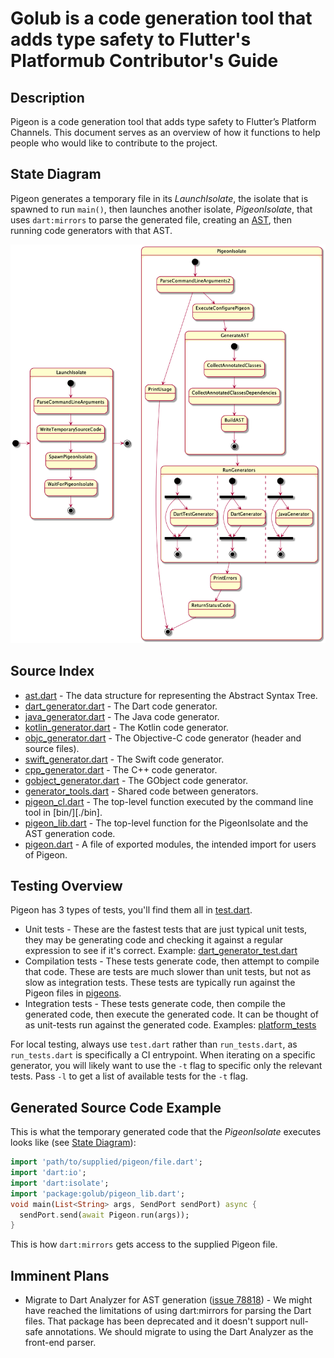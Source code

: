 # Golub is a code generation tool that adds type safety to Flutter's Platformub Contributor's Guide

## Description

Pigeon is a code generation tool that adds type safety to Flutter’s Platform
Channels.  This document serves as an overview of how it functions to help
people who would like to contribute to the project.

## State Diagram

Pigeon generates a temporary file in its _LaunchIsolate_, the isolate that is
spawned to run `main()`, then launches another isolate, _PigeonIsolate_, that
uses `dart:mirrors` to parse the generated file, creating an
[AST](https://en.wikipedia.org/wiki/Abstract_syntax_tree), then running code
generators with that AST.

![State Diagram](./doc/pigeon_state.png)

## Source Index

* [ast.dart](./lib/src/ast.dart) - The data structure for representing the Abstract Syntax Tree.
* [dart_generator.dart](./lib/src/dart/dart_generator.dart) - The Dart code generator.
* [java_generator.dart](./lib/src/java/java_generator.dart) - The Java code generator.
* [kotlin_generator.dart](./lib/src/kotlin/kotlin_generator.dart) - The Kotlin code generator.
* [objc_generator.dart](./lib/src/objc/objc_generator.dart) - The Objective-C code
  generator (header and source files).
* [swift_generator.dart](./lib/src/swift/swift_generator.dart) - The Swift code generator.
* [cpp_generator.dart](./lib/src/cpp/cpp_generator.dart) - The C++ code generator.
* [gobject_generator.dart](./lib/src/gobject/gobject_generator.dart) - The GObject code generator.
* [generator_tools.dart](./lib/src/generator_tools.dart) - Shared code between generators.
* [pigeon_cl.dart](./lib/src/pigeon_cl.dart) - The top-level function executed by
  the command line tool in [bin/][./bin].
* [pigeon_lib.dart](./lib/src/pigeon_lib.dart) - The top-level function for the
  PigeonIsolate and the AST generation code.
* [pigeon.dart](./lib/pigeon.dart) - A file of exported modules, the intended
  import for users of Pigeon.

## Testing Overview

Pigeon has 3 types of tests, you'll find them all in
[test.dart](./tool/test.dart).

* Unit tests - These are the fastest tests that are just typical unit tests,
  they may be generating code and checking it against a regular expression to
  see if it's correct.  Example:
  [dart_generator_test.dart](./test/dart_generator_test.dart)
* Compilation tests -  These tests generate code, then attempt to compile that
  code.  These are tests are much slower than unit tests, but not as slow as
  integration tests.  These tests are typically run against the Pigeon files in
  [pigeons](./pigeons).
* Integration tests - These tests generate code, then compile the generated
  code, then execute the generated code.  It can be thought of as unit-tests run
  against the generated code.  Examples: [platform_tests](./platform_tests)

For local testing, always use `test.dart` rather than `run_tests.dart`, as
`run_tests.dart` is specifically a CI entrypoint. When iterating on a specific
generator, you will likely want to use the `-t` flag to specific only the
relevant tests. Pass `-l` to get a list of available tests for the `-t` flag.

## Generated Source Code Example

This is what the temporary generated code that the _PigeonIsolate_ executes
looks like (see [State Diagram](#state-diagram)):

```dart
import 'path/to/supplied/pigeon/file.dart';
import 'dart:io';
import 'dart:isolate';
import 'package:golub/pigeon_lib.dart';
void main(List<String> args, SendPort sendPort) async {
  sendPort.send(await Pigeon.run(args));
}
```

This is how `dart:mirrors` gets access to the supplied Pigeon file.

## Imminent Plans

* Migrate to Dart Analyzer for AST generation ([issue
  78818](https://github.com/flutter/flutter/issues/78818)) - We might have
  reached the limitations of using dart:mirrors for parsing the Dart files.
  That package has been deprecated and it doesn't support null-safe annotations.
  We should migrate to using the Dart Analyzer as the front-end parser.

